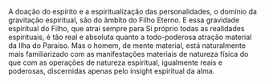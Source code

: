 ﻿A doação do espírito e a espiritualização das personalidades, o domínio da gravitação espiritual, são do âmbito do Filho Eterno. E essa gravidade espiritual do Filho, que atrai sempre para Si próprio todas as realidades espirituais, é tão real e absoluta quanto a todo-poderosa atração material da Ilha do Paraíso. Mas o homem, de mente material, está naturalmente mais familiarizado com as manifestações materiais de natureza física do que com as operações de natureza espiritual, igualmente reais e poderosas, discernidas apenas pelo insight  espiritual da alma.